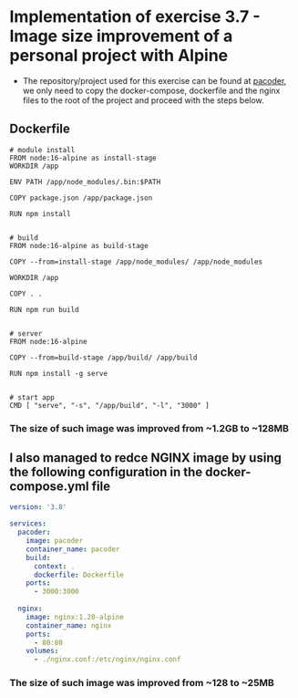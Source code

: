 # Implementation of exercise 3.7 - Image size improvement of a personal project with Alpine
- The repository/project used for this exercise can be found at [pacoder](https://github.com/PacoZG/pacoder), we only need to copy the docker-compose, dockerfile and the nginx files to the root of the project and proceed with the steps below.

## Dockerfile
```docker
# module install
FROM node:16-alpine as install-stage
WORKDIR /app

ENV PATH /app/node_modules/.bin:$PATH

COPY package.json /app/package.json

RUN npm install


# build
FROM node:16-alpine as build-stage

COPY --from=install-stage /app/node_modules/ /app/node_modules

WORKDIR /app

COPY . .

RUN npm run build


# server
FROM node:16-alpine

COPY --from=build-stage /app/build/ /app/build

RUN npm install -g serve


# start app
CMD [ "serve", "-s", "/app/build", "-l", "3000" ]
```

### The size of such image was improved from ~1.2GB to ~128MB

## I also managed to redce NGINX image by using the following configuration in the docker-compose.yml file

```yml
version: '3.8'

services:
  pacoder:
    image: pacoder
    container_name: pacoder
    build:
      context: .
      dockerfile: Dockerfile
    ports:
      - 3000:3000
  
  nginx:
    image: nginx:1.20-alpine
    container_name: nginx
    ports:
      - 80:80
    volumes:
      - ./nginx.conf:/etc/nginx/nginx.conf
```

### The size of such image was improved from ~128 to ~25MB